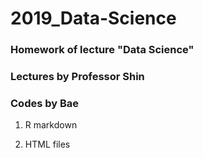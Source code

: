 # 2019_Data-Science

### Homework of lecture "Data Science"
### Lectures by Professor Shin
### Codes by Bae

1. R markdown

2. HTML files
